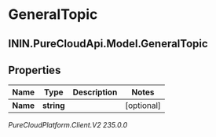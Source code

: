 # GeneralTopic

## ININ.PureCloudApi.Model.GeneralTopic

## Properties

|Name | Type | Description | Notes|
|------------ | ------------- | ------------- | -------------|
| **Name** | **string** |  | [optional] |



_PureCloudPlatform.Client.V2 235.0.0_

